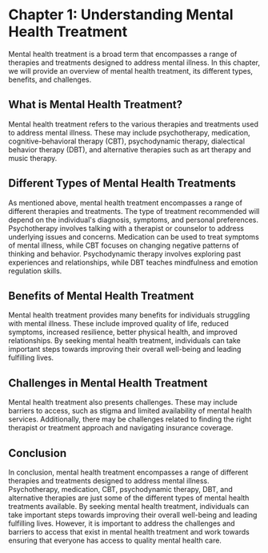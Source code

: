 Chapter 1: Understanding Mental Health Treatment
================================================

Mental health treatment is a broad term that encompasses a range of therapies and treatments designed to address mental illness. In this chapter, we will provide an overview of mental health treatment, its different types, benefits, and challenges.

What is Mental Health Treatment?
--------------------------------

Mental health treatment refers to the various therapies and treatments used to address mental illness. These may include psychotherapy, medication, cognitive-behavioral therapy (CBT), psychodynamic therapy, dialectical behavior therapy (DBT), and alternative therapies such as art therapy and music therapy.

Different Types of Mental Health Treatments
-------------------------------------------

As mentioned above, mental health treatment encompasses a range of different therapies and treatments. The type of treatment recommended will depend on the individual's diagnosis, symptoms, and personal preferences. Psychotherapy involves talking with a therapist or counselor to address underlying issues and concerns. Medication can be used to treat symptoms of mental illness, while CBT focuses on changing negative patterns of thinking and behavior. Psychodynamic therapy involves exploring past experiences and relationships, while DBT teaches mindfulness and emotion regulation skills.

Benefits of Mental Health Treatment
-----------------------------------

Mental health treatment provides many benefits for individuals struggling with mental illness. These include improved quality of life, reduced symptoms, increased resilience, better physical health, and improved relationships. By seeking mental health treatment, individuals can take important steps towards improving their overall well-being and leading fulfilling lives.

Challenges in Mental Health Treatment
-------------------------------------

Mental health treatment also presents challenges. These may include barriers to access, such as stigma and limited availability of mental health services. Additionally, there may be challenges related to finding the right therapist or treatment approach and navigating insurance coverage.

Conclusion
----------

In conclusion, mental health treatment encompasses a range of different therapies and treatments designed to address mental illness. Psychotherapy, medication, CBT, psychodynamic therapy, DBT, and alternative therapies are just some of the different types of mental health treatments available. By seeking mental health treatment, individuals can take important steps towards improving their overall well-being and leading fulfilling lives. However, it is important to address the challenges and barriers to access that exist in mental health treatment and work towards ensuring that everyone has access to quality mental health care.
